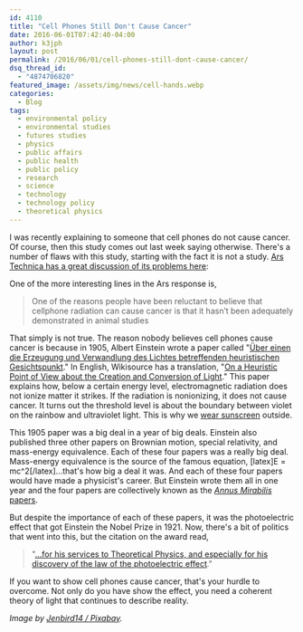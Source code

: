 ```yaml
---
id: 4110
title: "Cell Phones Still Don't Cause Cancer"
date: 2016-06-01T07:42:40-04:00
author: k3jph
layout: post
permalink: /2016/06/01/cell-phones-still-dont-cause-cancer/
dsq_thread_id:
  - "4874706820"
featured_image: /assets/img/news/cell-hands.webp
categories:
  - Blog
tags:
  - environmental policy
  - environmental studies
  - futures studies
  - physics
  - public affairs
  - public health
  - public policy
  - research
  - science
  - technology
  - technology policy
  - theoretical physics
---
```

I was recently explaining to someone that cell phones do not cause cancer.  Of course, then this study comes out last week saying otherwise.  There's a number of flaws with this study, starting with the fact it is not a study. [Ars Technica has a great discussion of its problems here](http://arstechnica.com/science/2016/05/study-that-found-cell-phones-cause-cancer-in-rats-is-riddled-with-red-flags/):

One of the more interesting lines in the Ars response is,

>  One of the reasons people have been reluctant to believe that cellphone radiation can cause cancer is that it hasn’t been adequately demonstrated in animal studies

That simply is not true.  The reason nobody believes cell phones cause cancer is because in 1905, Albert Einstein wrote a paper called "[Über einen die Erzeugung und Verwandlung des Lichtes betreffenden heuristischen Gesichtspunkt](http://myweb.rz.uni-augsburg.de/~eckern/adp/history/einstein-papers/1905_17_132-148.pdf)."  In English, Wikisource has a translation, "[On a Heuristic Point of View about the Creation and Conversion of Light](https://en.wikisource.org/wiki/On_a_Heuristic_Point_of_View_about_the_Creation_and_Conversion_of_Light)."  This paper explains how, below a certain energy level, electromagnetic radiation does not ionize matter it strikes.  If the radiation is nonionizing, it does not cause cancer.  It turns out the threshold level is about the boundary between violet on the rainbow and ultraviolet light.  This is why we [wear sunscreen](https://www.youtube.com/watch?v=sTJ7AzBIJoI) outside.  

This 1905 paper was a big deal in a year of big deals.  Einstein also published three other papers on Brownian motion, special relativity, and mass-energy equivalence.  Each of these four papers was a really big deal.  Mass-energy equivalence is the source of the famous equation, [latex]E = mc^2[/latex]...that's how big a deal it was.  And each of these four papers would have made a physicist's career.  But Einstein wrote them all in one year and the four papers are collectively known as the [_Annus Mirabilis_ papers](https://en.wikipedia.org/wiki/Annus_Mirabilis_papers).  

But despite the importance of each of these papers, it was the photoelectric effect that got Einstein the Nobel Prize in 1921.  Now, there's a bit of politics that went into this, but the citation on the award read,

> "[...for his services to Theoretical Physics, and especially for his discovery of the law of the photoelectric effect](http://www.nobelprize.org/nobel_prizes/physics/laureates/1921/)."

If you want to show cell phones cause cancer, that's your hurdle to overcome.  Not only do you have show the effect, you need a coherent theory of light that continues to describe reality.

_Image by [Jenbird14 / Pixabay](https://pixabay.com/en/cell-phone-cell-mobile-phone-iphone-1049899/)._
